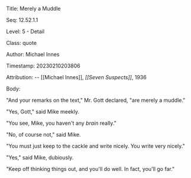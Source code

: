 Title:  Merely a Muddle

Seq:    12.52.1.1

Level:  5 - Detail

Class:  quote

Author: Michael Innes

Timestamp: 20230210203806

Attribution: -- [[Michael Innes]], *[[Seven Suspects]]*, 1936

Body:

"And your remarks on the text," Mr. Gott declared, "are merely a muddle." 

"Yes, Gott," said Mike meekly. 

"You see, Mike, you haven't any <em>brain</em> really." 

"No, of course not," said Mike. 

"You must just keep to the cackle and write nicely. You write very nicely." 

"Yes," said Mike, dubiously. 

"Keep off thinking things out, and you'll do well. In fact, you'll go far."
